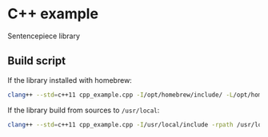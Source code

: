 # C++ example
Sentencepiece library

## Build script
If the library installed with homebrew:
```bash
clang++ --std=c++11 cpp_example.cpp -I/opt/homebrew/include/ -L/opt/homebrew/opt/sentencepiece/lib/ -lsentencepiece
```

If the library build from sources to `/usr/local`:
```bash
clang++ --std=c++11 cpp_example.cpp -I/usr/local/include -rpath /usr/local/lib/ -lsentencepiece
```